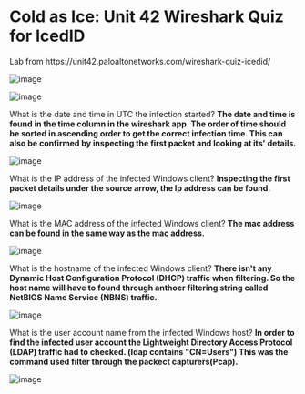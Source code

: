 <h1>Cold as Ice: Unit 42 Wireshark Quiz for IcedID</h1>
Lab from https://unit42.paloaltonetworks.com/wireshark-quiz-icedid/

![image](https://github.com/Ganburu/Cybersecurity-Portfolio/assets/162606791/e8dfb5ab-5cde-4001-9f38-7e28555bc915)

![image](https://github.com/Ganburu/Cybersecurity-Portfolio/assets/162606791/45e8a795-5f8c-43f1-82e3-3be580206ee4)

What is the date and time in UTC the infection started? **The date and time is found in the time column in the wireshark app. The order of time should be sorted in ascending order to get the correct infection time. This can also be confirmed by inspecting the first packet and looking at its' details.**

![image](https://github.com/Ganburu/Cybersecurity-Portfolio/assets/162606791/3e529328-81f1-4ce9-812c-2fec9f75bd5c)

What is the IP address of the infected Windows client? **Inspecting the first packet details under the source arrow, the Ip address can be found.**

![image](https://github.com/Ganburu/Cybersecurity-Portfolio/assets/162606791/6cd60ed7-1eb1-4955-90b3-a2d7b3c2f58f)

What is the MAC address of the infected Windows client? **The mac address can be found in the same way as the mac address.**

![image](https://github.com/Ganburu/Cybersecurity-Portfolio/assets/162606791/1b596b48-b65f-455f-a1bc-17aa26d70620)

What is the hostname of the infected Windows client? **There isn't any Dynamic Host Configuration Protocol (DHCP) traffic when filtering. So the host name will have to found through anthoer filtering string called NetBIOS Name Service (NBNS) traffic.**

![image](https://github.com/Ganburu/Cybersecurity-Portfolio/assets/162606791/4e5330d2-2b8a-483e-b8cc-24556901a29f)

 What is the user account name from the infected Windows host? **In order to find the infected user account the Lightweight Directory Access Protocol (LDAP) traffic had to checked. (ldap contains "CN=Users") This was the command used filter through the packect capturers(Pcap).**

![image](https://github.com/Ganburu/Cybersecurity-Portfolio/assets/162606791/bfbc16c7-4e1e-46de-a25a-977c660fc619)

